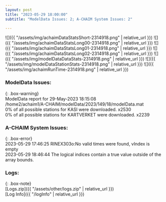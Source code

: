 ```yaml
---
layout: post
title: "2023-05-29 18:00:00"
subtitle: "ModelData Issues: 2; A-CHAIM System Issues: 2"

---
```


![]({{ "/assets/img/achaimDataStatsShort-2314918.png" | relative_url }})
![]({{ "/assets/img/achaimDataStatsLong00-2314918.png" | relative_url }})
![]({{ "/assets/img/achaimDataStatsLong01-2314918.png" | relative_url }})
![]({{ "/assets/img/achaimDataStatsLong02-2314918.png" | relative_url }})
![]({{ "/assets/img/modelDataDataStats-2314918.png" | relative_url }})
![]({{ "/assets/img/modelDataStationStats-2314918.png" | relative_url }})
![]({{ "/assets/img/achaimRunTime-2314918.png" | relative_url }})


### ModelData Issues:  
  
{: .box-warning}  
 ModelData report for 29-May-2023 18:15:08   
 /home2/achaim1/A-CHAIM/modelData/2023/149/18/modelData.mat   
 0% of all possible stations for KASI were downloaded. x2530   
 0% of all possible stations for KARTVERKET were downloaded. x2239   
  
### A-CHAIM System Issues:  
  
{: .box-error}  
2023-05-29 17:46:25 RINEX303o:No valid times were found, vIndex is empty  
2023-05-29 18:46:44 The logical indices contain a true value outside of the array bounds.  

### Logs:  
  
{: .box-note}  
[Logs.zip]({{ "/assets/other/logs.zip" | relative_url }})  
[Log Info]({{ "/logInfo" | relative_url }})  
